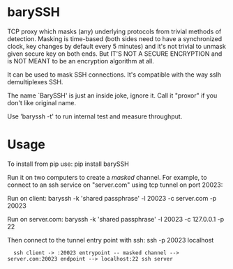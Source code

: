 barySSH
=======

TCP proxy which masks (any) underlying protocols from trivial methods
of detection. Masking is time-based (both sides need to have a
synchronized clock, key changes by default every 5 minutes) and it's not 
trivial to unmask given secure key on both ends. But IT'S NOT A SECURE
ENCRYPTION and is NOT MEANT to be an encryption algorithm at all.

It can be used to mask SSH connections. It's compatible with the way
sslh demultiplexes SSH.

The name `BarySSH' is just an inside joke, ignore it. Call it
"proxor" if you don't like original name.

Use 'baryssh -t' to run internal test and measure throughput.

Usage
=====
To install from pip use: 
pip install barySSH

Run it on two computers to create a *masked* channel. 
For example, to connect to an ssh service on "server.com" 
using tcp tunnel on port 20023:

Run on client:
baryssh -k 'shared passphrase' -l 20023 -c server.com -p 20023

Run on server.com:
baryssh -k 'shared passphrase' -l 20023 -c 127.0.0.1 -p 22

Then connect to the tunnel entry point with ssh:
ssh -p 20023 localhost

```
  ssh client -> :20023 entrypoint -- masked channel --> server.com:20023 endpoint --> localhost:22 ssh server
```
